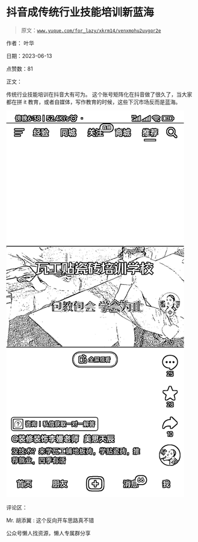 # 抖音成传统行业技能培训新蓝海

> 原文：[`www.yuque.com/for_lazy/xkrm14/venxmohu2uvgqr2e`](https://www.yuque.com/for_lazy/xkrm14/venxmohu2uvgqr2e)

作者： 叶华

日期：2023-06-13

点赞数：81

正文：

传统行业技能培训在抖音大有可为。 这个账号矩阵化在抖音做了很久了，当大家都在拼 it 教育，或者自媒体，写作教育的时候，这些下沉市场反而是蓝海。

![](img/e18be6cd400241202a4428edd457aa0d.png)

评论区：

Mr. 胡添翼 : 这个反向开车思路真不错

公众号懒人找资源，懒人专属群分享

